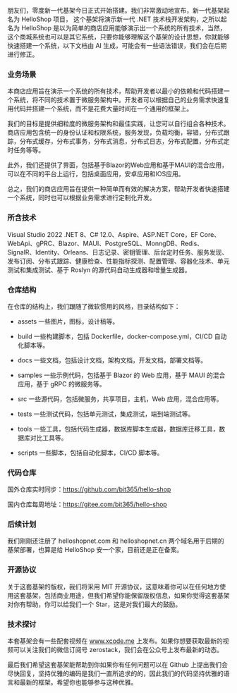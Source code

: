 朋友们，零度新一代基架今日正式开始搭建。我们非常激动地宣布，新一代基架起名为 HelloShop 项目， 这个基架将演示新一代 .NET 技术栈开发架构，之所以起名为 HelloShop 是以为简单的商店应用能够演示出一个系统的所有技术，当然，这个商城系统也可以是其它系统，只要你能够理解这个基架的设计思想，你就能够快速搭建一个系统，以下文档由 AI 生成，可能会有一些语法错误，我们会在后期进行修正。

### 业务场景

本商店应用旨在演示一个系统的所有技术，帮助开发者以最小的依赖和代码搭建一个系统，将不同的技术置于微服务架构中。开发者可以根据自己的业务需求快速复用代码并搭建一个系统，而不是花费大量时间在一个通用的框架上。

我们的目标是提供细粒度的微服务架构和最佳实践，让您可以自行组合各种技术。商店应用包含统一的身份认证和权限系统，服务发现，负载均衡，容错，分布式跟踪，分布式缓存，分布式事务，分布式消息，分布式日志，分布式配置，分布式定时任务等等。

此外，我们还提供了界面，包括基于Blazor的Web应用和基于MAUI的混合应用，可以在不同的平台上运行，包括桌面应用，安卓应用和IOS应用。

总之，我们的商店应用旨在提供一种简单而有效的解决方案，帮助开发者快速搭建一个系统，同时也可以根据业务需求进行定制化开发。

### 所含技术

Visual Studio 2022 .NET 8、C# 12.0、Aspire、ASP.NET Core，EF Core、WebApi、gPRC、Blazor、MAUI、PostgreSQL、MonngDB、Redis、SignalR、Identity、Orleans、日志记录、密钥管理、后台定时任务、服务发现、发布订阅、分布式跟踪、健康检查、性能指标探测、配置管理、容器化技术、单元测试和集成测试、基于 Roslyn 的源代码自动生成器和增量生成器。

### 仓库结构

在仓库的结构上，我们跟随了微软惯用的风格，目录结构如下：


- assets 一些图片，图标，设计稿等。

- build 一些构建脚本，包括 Dockerfile，docker-compose.yml，CI/CD 自动化脚本等。

- docs 一些文档，包括设计文档，架构文档，开发文档，部署文档等。

- samples 一些示例代码，包括基于 Blazor 的 Web 应用，基于 MAUI 的混合应用，基于 gRPC 的微服务等。

- src 一些源代码，包括微服务，共享项目，主机，Web 应用，混合应用等。

- tests 一些测试代码，包括单元测试，集成测试，端到端测试等。

- tools 一些工具，包括代码生成器，数据库脚本生成器，数据库迁移工具，数据库对比工具等。

- scripts 一些脚本，包括自动化脚本，CI/CD 脚本等。

### 代码仓库

国外仓库实时同步：https://github.com/bit365/hello-shop

国内仓库每周地址：https://gitee.com/bit365/hello-shop

### 后续计划

我们刚刚还注册了 helloshopnet.com 和 helloshopnet.cn 两个域名用于后期的基架部署，也算是给 HelloShop 安一个家，目前还是正在备案。

### 开源协议

关于这套基架的版权，我们将采用 MIT 开源协议，这意味着你可以在任何地方使用这套基架，包括商业用途，但我们希望你能保留版权信息，如果你觉得这套基架对你有帮助，你可以给我们一个 Star，这是对我们最大的鼓励。

### 技术探讨

本套基架会有一些配套视频在 www.xcode.me 上发布。如果你想要获取最新的视频可以关注我们的微信订阅号 zerostack，我们会在公众号上发布最新的动态。


最后我们希望这套基架能帮助到你如果你有任何问题可以在 Github 上提出我们会尽快回复，坚持优雅的编码是我们一直所追求的的，因此我们的代码坚持优雅的语言和最新的框架。希望你也能够参与这种优雅。
